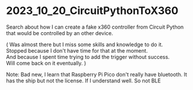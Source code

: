 # 2023_10_20_CircuitPythonToX360
Search about how I can create a fake x360 controller from Circuit Python that would be controlled by an other device. 


( Was almost there but I miss some skills and knowledge to do it.  
Stopped because I don't have time for that at the moment.    
And because I spent time trying to add the trigger without success.  
Will come back on it eventually.  )


Note: Bad new, I learn that Raspberry Pi Pico don't really have bluetooth. It has the ship but not the license. If I understand well. So not BLE
